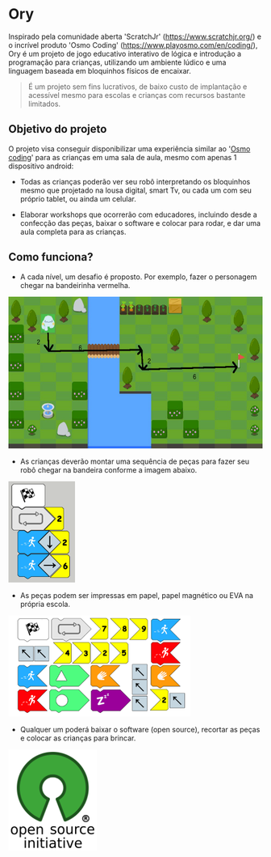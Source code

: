# Ory
Inspirado pela comunidade aberta 'ScratchJr' (https://www.scratchjr.org/) e o incrível produto 'Osmo Coding' (https://www.playosmo.com/en/coding/), Ory é um projeto de jogo educativo interativo de lógica e introdução a programação para crianças, utilizando um ambiente lúdico e uma linguagem baseada em bloquinhos físicos de encaixar.

> É um projeto sem fins lucrativos, de baixo custo de implantação e acessível mesmo para escolas e crianças com recursos bastante limitados.

## Objetivo do projeto

O projeto visa conseguir disponibilizar uma experiência similar ao '[Osmo coding](https://www.youtube.com/watch?v=I9Qm18it47A)' para as crianças em uma sala de aula, mesmo com apenas 1 dispositivo android: 

* Todas as crianças poderão ver seu robô interpretando os bloquinhos mesmo que projetado na lousa digital, smart Tv, ou cada um com seu próprio tablet, ou ainda um celular.

* Elaborar workshops que ocorrerão com educadores, incluindo desde a confecção das peças, baixar o software e colocar para rodar, e dar uma aula completa para as crianças.

## Como funciona?
* A cada nível, um desafio é proposto. Por exemplo, fazer o personagem chegar na bandeirinha vermelha.

<img src="res/image1.png" height="300" />

* As crianças deverão montar uma sequência de peças para fazer seu robô chegar na bandeira conforme a imagem abaixo.

<img src="res/image3.png" height="200" />

* As peças podem ser impressas em papel, papel magnético ou EVA na própria escola.

<img src="res/image2.png" height="200" />

* Qualquer um poderá baixar o software (open source), recortar as peças e colocar as crianças para brincar.

<img src="res/osi_standard_logo.png" height="200" />

